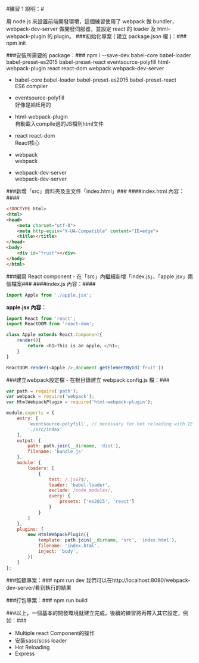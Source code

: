 #練習 1 說明：#

用 node.js 來設置前端開發環境，這個練習使用了 webpack 做 bundler，webpack-dev-server 做開發伺服器，並設定 react 的 loader 及 html-webpack-plugin 的 plugin。
###初始化專案 ( 建立 package.json 檔 )：###
    npm init

###安裝所需要的 package：###
    npm i --save-dev babel-core babel-loader babel-preset-es2015 babel-preset-react eventsource-polyfill html-webpack-plugin react react-dom webpack webpack-dev-server

 - babel-core babel-loader babel-preset-es2015 babel-preset-react<br>ES6 compiler
  
 - eventsource-polyfill<br>好像是給IE用的
 
 - html-webpack-plugin<br>自動載入compile過的JS檔到html文件

 - react react-dom<br>React核心

 - webpack<br>webpack

 - webpack-dev-server<br>webpack-dev-server

###新增「src」資料夾及主文件「index.html」###
####index.html 內容：####
~~~html
<!DOCTYPE html>
<html>
<head>
    <meta charset="utf-8">
    <meta http-equiv="X-UA-Compatible" content="IE=edge">
    <title></title>
</head>
<body>
    <div id="fruit"></div>
</body>
</html>
~~~

###編寫 React component - 在「src」內繼續新增「index.js」、「apple.jsx」兩個檔案###
####index.js 內容：####
~~~javascript
import Apple from './apple.jsx';
~~~
**apple.jsx 內容：**
~~~javascript
import React from 'react';
import ReactDOM from 'react-dom';

class Apple extends React.Component{
    render(){
        return <h1>This is an apple。</h1>;
    }
}

ReactDOM.render(<Apple />,document.getElementById('fruit'))
~~~

###建立webpack設定檔 - 在根目錄建立 webpack.config.js 檔：###
~~~javascript
var path = require('path');
var webpack = require('webpack');
var HtmlWebpackPlugin = require('html-webpack-plugin');

module.exports = {
    entry: [
        'eventsource-polyfill', // necessary for hot reloading with IE
        './src/index'
    ],
    output: {
        path: path.join(__dirname, 'dist'),
        filename: 'bundle.js'
    },
    module: {
        loaders: [
            {
                test: /.jsx?$/,
                loader: 'babel-loader',
                exclude: /node_modules/,
                query: {
                    presets: ['es2015', 'react']
                }
            }
        ]
    },
    plugins: [
        new HtmlWebpackPlugin({
            template: path.join(__dirname, 'src', 'index.html'),
            filename: 'index.html',
            inject: 'body',
        })
    ]
};
~~~

###監聽專案：###
    npm run dev
我們可以在http://localhost:8080/webpack-dev-server/看到執行的結果

###打包專案：###
    npm run build

###以上，一個基本的開發環境就建立完成，後續的練習將再帶入其它設定，例如：###
- Multiple react Component的操作
- 安裝sass/scss loader
- Hot Reloading
- Express
